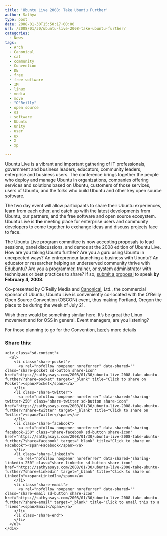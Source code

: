 ```yaml
---
title: 'Ubuntu Live 2008: Take Ubuntu Further'
author: Sathya
type: post
date: 2008-01-30T15:50:17+00:00
url: /2008/01/30/ubuntu-live-2008-take-ubuntu-further/
categories:
  - News
tags:
  - Arch
  - Canonical
  - cat
  - community
  - Convention
  - DE
  - free
  - free software
  - IM
  - linux
  - media
  - move
  - "O'Reilly"
  - open source
  - os
  - software
  - Ubuntu
  - Unity
  - user
  - ux
  - X
  - xp

---
```

Ubuntu Live is a vibrant and important gathering of IT professionals, government and business leaders, educators, community leaders, enterprise and business users. The conference brings together the people who deploy and manage Ubuntu in organizations, companies offering services and solutions based on Ubuntu, customers of those services, users of Ubuntu, and the folks who build Ubuntu and other key open source software.

The two day event will allow participants to share their Ubuntu experiences, learn from each other, and catch up with the latest developments from Ubuntu, our partners, and the free software and open source ecosystem. Ubuntu Live is **the** meeting place for enterprise users and community developers to come together to exchange ideas and discuss projects face to face.

The Ubuntu Live program committee is now accepting proposals to lead sessions, panel discussions, and demos at the 2008 edition of Ubuntu Live. How are you taking Ubuntu further? Are you a guru using Ubuntu in unexpected ways? An entrepreneur launching a business with Ubuntu? An educator or researcher helping an underserved community thrive with Edubuntu? Are you a programmer, trainer, or system administrator with techniques or best practices to share? If so, [submit a proposal][1] to speak **by February 4, 2008**.

Co-presented by O&#8217;Reilly Media and <a href="http://www.canonical.com/" target="_blank" title="Opens link in a new browser window.">Canonical</a>, Ltd., the commercial sponsor of Ubuntu, Ubuntu Live is conveniently co-located with the O&#8217;Reilly Open Source Convention (OSCON) event, thus making Portland, Oregon the place to be during the week of July 21.

Wish there would be something similar here. It&#8217;s be great the Linux movement and for OSS in general. Event managers, are you listening?

For those planning to go for the Convention, [here][2]&#8216;s more details

<div class="sharedaddy sd-sharing-enabled">
  <div class="robots-nocontent sd-block sd-social sd-social-icon-text sd-sharing">
    <h3 class="sd-title">
      Share this:
    </h3>
    
    <div class="sd-content">
      <ul>
        <li class="share-pocket">
          <a rel="nofollow noopener noreferrer" data-shared="" class="share-pocket sd-button share-icon" href="https://sathyasays.com/2008/01/30/ubuntu-live-2008-take-ubuntu-further/?share=pocket" target="_blank" title="Click to share on Pocket"><span>Pocket</span></a>
        </li>
        <li class="share-twitter">
          <a rel="nofollow noopener noreferrer" data-shared="sharing-twitter-250" class="share-twitter sd-button share-icon" href="https://sathyasays.com/2008/01/30/ubuntu-live-2008-take-ubuntu-further/?share=twitter" target="_blank" title="Click to share on Twitter"><span>Twitter</span></a>
        </li>
        <li class="share-facebook">
          <a rel="nofollow noopener noreferrer" data-shared="sharing-facebook-250" class="share-facebook sd-button share-icon" href="https://sathyasays.com/2008/01/30/ubuntu-live-2008-take-ubuntu-further/?share=facebook" target="_blank" title="Click to share on Facebook"><span>Facebook</span></a>
        </li>
        <li class="share-linkedin">
          <a rel="nofollow noopener noreferrer" data-shared="sharing-linkedin-250" class="share-linkedin sd-button share-icon" href="https://sathyasays.com/2008/01/30/ubuntu-live-2008-take-ubuntu-further/?share=linkedin" target="_blank" title="Click to share on LinkedIn"><span>LinkedIn</span></a>
        </li>
        <li class="share-email">
          <a rel="nofollow noopener noreferrer" data-shared="" class="share-email sd-button share-icon" href="https://sathyasays.com/2008/01/30/ubuntu-live-2008-take-ubuntu-further/?share=email" target="_blank" title="Click to email this to a friend"><span>Email</span></a>
        </li>
        <li class="share-end">
        </li>
      </ul>
    </div>
  </div>
</div>

 [1]: http://en.oreilly.com/ubuntu2008/public/cfp/12
 [2]: http://en.oreilly.com/ubuntu2008/public/content/home